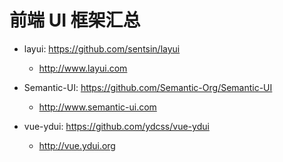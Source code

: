 # 前端 UI 框架汇总

* layui: https://github.com/sentsin/layui
  - http://www.layui.com

* Semantic-UI: https://github.com/Semantic-Org/Semantic-UI
  - http://www.semantic-ui.com

* vue-ydui: https://github.com/ydcss/vue-ydui
  - http://vue.ydui.org
